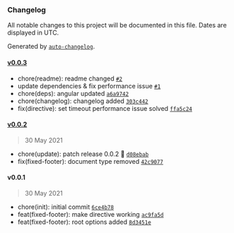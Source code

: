 ### Changelog

All notable changes to this project will be documented in this file. Dates are displayed in UTC.

Generated by [`auto-changelog`](https://github.com/CookPete/auto-changelog).

#### [v0.0.3](https://github.com/Celtian/ngx-fixed-footer/compare/v0.0.2...v0.0.3)

- chore(readme): readme changed [`#2`](https://github.com/Celtian/ngx-fixed-footer/pull/2)
- update dependencies & fix performance issue [`#1`](https://github.com/Celtian/ngx-fixed-footer/pull/1)
- chore(deps): angular updated [`a6a9742`](https://github.com/Celtian/ngx-fixed-footer/commit/a6a9742dce7857cd0ad1647add1f96658bf25248)
- chore(changelog): changelog added [`303c442`](https://github.com/Celtian/ngx-fixed-footer/commit/303c4427264af85b8664a8499ce429db78c6e0ff)
- fix(directive): set timeout performance issue solved [`ffa5c24`](https://github.com/Celtian/ngx-fixed-footer/commit/ffa5c24a6ec8acf26f82dd849a59b1bb06486369)

#### [v0.0.2](https://github.com/Celtian/ngx-fixed-footer/compare/v0.0.1...v0.0.2)

> 30 May 2021

- chore(update): patch release 0.0.2 🐛 [`d08ebab`](https://github.com/Celtian/ngx-fixed-footer/commit/d08ebab10520342d776eca80e9a3fe74c82dd602)
- fix(fixed-footer): document type removed [`42c9077`](https://github.com/Celtian/ngx-fixed-footer/commit/42c90773d49525c17237e961eccf89d1a0f3ce43)

#### v0.0.1

> 30 May 2021

- chore(init): initial commit [`6ce4b78`](https://github.com/Celtian/ngx-fixed-footer/commit/6ce4b7848996de7d2be56a7dce16d4aeeda7a4cd)
- feat(fixed-footer): make directive working [`ac9fa5d`](https://github.com/Celtian/ngx-fixed-footer/commit/ac9fa5d8c57bb06430b1843583752969e2c241cd)
- feat(fixed-footer): root options added [`8d3451e`](https://github.com/Celtian/ngx-fixed-footer/commit/8d3451ec9a388f1791097b800e19fb53136ecbe2)

